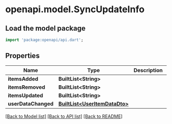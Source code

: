 # openapi.model.SyncUpdateInfo

## Load the model package
```dart
import 'package:openapi/api.dart';
```

## Properties
Name | Type | Description | Notes
------------ | ------------- | ------------- | -------------
**itemsAdded** | **BuiltList&lt;String&gt;** |  | [optional] 
**itemsRemoved** | **BuiltList&lt;String&gt;** |  | [optional] 
**itemsUpdated** | **BuiltList&lt;String&gt;** |  | [optional] 
**userDataChanged** | [**BuiltList&lt;UserItemDataDto&gt;**](UserItemDataDto.md) |  | [optional] 

[[Back to Model list]](../README.md#documentation-for-models) [[Back to API list]](../README.md#documentation-for-api-endpoints) [[Back to README]](../README.md)


